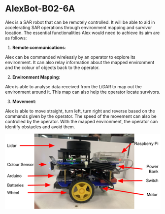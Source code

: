 # AlexBot-B02-6A

Alex is a SAR robot that can be remotely controlled. It will be able to aid in accelerating SAR operations through environment mapping and survivor location. The essential functionalities Alex would need to achieve its aim are as follows:

1.  **Remote communications**:

Alex can be commanded wirelessly by an operator to explore its environment. It can also relay information about the mapped environment and the colour of objects back to the operator.

2.  **Environment Mapping**:

Alex is able to analyse data received from the LiDAR to map out the environment around it. This map can also help the operator locate survivors.

3.  **Movement**:

Alex is able to move straight, turn left, turn right and reverse based on the commands given by the operator. The speed of the movement can also be controlled by the operator. With the mapped environment, the operator can identify obstacles and avoid them.

<p align="center">
<img src="images/Alex.png">
  </p>
